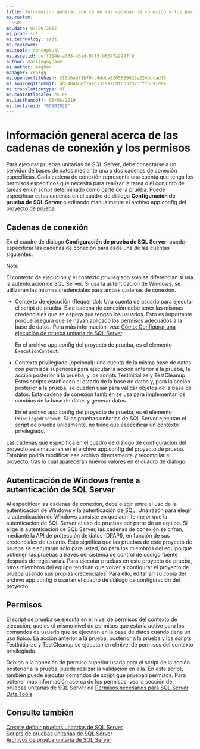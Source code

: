 ```yaml
---
title: Información general acerca de las cadenas de conexión y los permisos | Microsoft Docs
ms.custom:
- SSDT
ms.date: 02/09/2017
ms.prod: sql
ms.technology: ssdt
ms.reviewer: ''
ms.topic: conceptual
ms.assetid: ceff114e-a738-46ad-9785-b6647a2247f9
author: markingmyname
ms.author: maghan
manager: craigg
ms.openlocfilehash: 413d6ad71b70cc4ddca8205589d25e224bbcad76
ms.sourcegitcommit: bb5484b08f2aed3319a7c9f6b32d26cff5591dae
ms.translationtype: HT
ms.contentlocale: es-ES
ms.lasthandoff: 05/06/2019
ms.locfileid: "65102029"
---
```

# <a name="overview-of-connection-strings-and-permissions"></a>Información general acerca de las cadenas de conexión y los permisos
Para ejecutar pruebas unitarias de SQL Server, debe conectarse a un servidor de bases de datos mediante una o dos cadenas de conexión específicas. Cada cadena de conexión representa una cuenta que tenga los permisos específicos que necesita para realizar la tarea o el conjunto de tareas en un script determinado como parte de la prueba. Puede especificar estas cadenas en el cuadro de diálogo **Configuración de prueba de SQL Server** o editando manualmente el archivo app.config del proyecto de prueba.  
  
## <a name="connection-strings"></a>Cadenas de conexión  
En el cuadro de diálogo **Configuración de prueba de SQL Server**, puede especificar las cadenas de conexión para cada una de las cuentas siguientes.  
  
> [!NOTE]  
> El contexto de ejecución y el contexto privilegiado solo se diferencian si usa la autenticación de SQL Server. Si usa la autenticación de Windows, se utilizarán las mismas credenciales para ambas cadenas de conexión.  
  
-   Contexto de ejecución (Requerido): Una cuenta de usuario para ejecutar el script de prueba. Esta cadena de conexión debe tener las mismas credenciales que se espera que tengan los usuarios. Esto es importante porque asegura que se hayan aplicado los permisos adecuados a la base de datos. Para más información, vea: [Cómo: Configurar una ejecución de prueba unitaria de SQL Server](../ssdt/how-to-configure-sql-server-unit-test-execution.md).  
  
    En el archivo app.config del proyecto de prueba, es el elemento `ExecutionContext`.  
  
-   Contexto privilegiado (opcional): una cuenta de la misma base de datos con permisos superiores para ejecutar la acción anterior a la prueba, la acción posterior a la prueba, y los scripts TestInitialize y TestCleanup. Estos scripts establecen el estado de la base de datos y, para la acción posterior a la prueba, se pueden usar para validar objetos de la base de datos. Esta cadena de conexión también se usa para implementar los cambios de la base de datos y generar datos.  
  
    En el archivo app.config del proyecto de prueba, es el elemento `PrivilegedContext`. Si las pruebas unitarias de SQL Server ejecutan el script de prueba únicamente, no tiene que especificar un contexto privilegiado.  
  
Las cadenas que especifica en el cuadro de diálogo de configuración del proyecto se almacenan en el archivo app.config del proyecto de prueba. También podría modificar ese archivo directamente y recompilar el proyecto, tras lo cual aparecerán nuevos valores en el cuadro de diálogo.  
  
## <a name="windows-authentication-versus-sql-server-authentication"></a>Autenticación de Windows frente a autenticación de SQL Server  
Al especificar las cadenas de conexión, debe elegir entre el uso de la autenticación de Windows y la autenticación de SQL. Una razón para elegir la autenticación de Windows consiste en que admite mejor que la autenticación de SQL Server el uso de pruebas por parte de un equipo. Si elige la autenticación de SQL Server, las cadenas de conexión se cifran, mediante la API de protección de datos (DPAPI), en función de sus credenciales de usuario. Esto significa que las pruebas de este proyecto de prueba se ejecutarán solo para usted, no para los miembros del equipo que obtienen las pruebas a través del sistema de control de código fuente después de registrarlas. Para ejecutar pruebas en este proyecto de prueba, otros miembros del equipo tendrían que volver a configurar el proyecto de prueba usando sus propias credenciales. Para ello, editarían su copia del archivo app.config o usarían el cuadro de diálogo de configuración del proyecto.  
  
## <a name="permissions"></a>Permisos  
El script de prueba se ejecuta en el nivel de permisos del contexto de ejecución, que es el mismo nivel de permisos que estaría activo para los comandos de usuario que se ejecutan en la base de datos cuando tiene un uso típico. La acción anterior a la prueba, posterior a la prueba y los scripts TestInitialize y TestCleanup se ejecutan en el nivel de permisos del contexto privilegiado.  
  
Debido a la conexión de permiso superior usada para el script de la acción posterior a la prueba, puede realizar la validación en ella. En este script, también puede ejecutar comandos de script que prueban permisos. Para obtener más información acerca de los permisos, vea la sección de pruebas unitarias de SQL Server de [Permisos necesarios para SQL Server Data Tools](../ssdt/required-permissions-for-sql-server-data-tools.md).  
  
## <a name="see-also"></a>Consulte también  
[Crear y definir pruebas unitarias de SQL Server](../ssdt/creating-and-defining-sql-server-unit-tests.md)  
[Scripts de pruebas unitarias de SQL Server](../ssdt/scripts-in-sql-server-unit-tests.md)  
[Archivos de prueba unitaria de SQL Server](../ssdt/sql-server-unit-test-files.md)  
  
